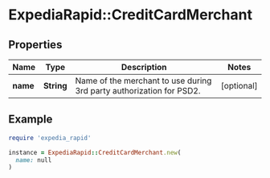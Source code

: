 # ExpediaRapid::CreditCardMerchant

## Properties

| Name | Type | Description | Notes |
| ---- | ---- | ----------- | ----- |
| **name** | **String** | Name of the merchant to use during 3rd party authorization for PSD2. | [optional] |

## Example

```ruby
require 'expedia_rapid'

instance = ExpediaRapid::CreditCardMerchant.new(
  name: null
)
```

